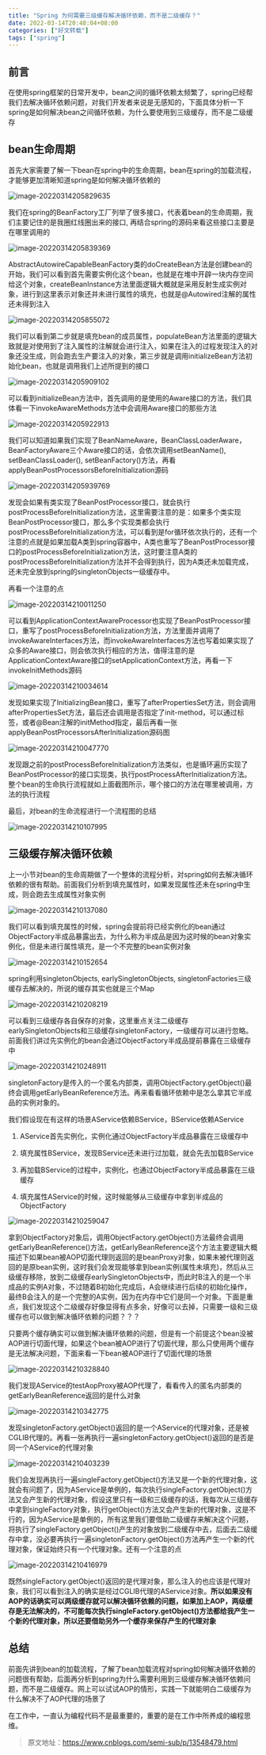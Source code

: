 ```yaml
---
title: "Spring 为何需要三级缓存解决循环依赖，而不是二级缓存？"
date: 2022-03-14T20:48:04+08:00
categories: ["好文转载"]
tags: ["spring"]
---
```


## **前言**

在使用spring框架的日常开发中，bean之间的循环依赖太频繁了，spring已经帮我们去解决循环依赖问题，对我们开发者来说是无感知的，下面具体分析一下spring是如何解决bean之间循环依赖，为什么要使用到三级缓存，而不是二级缓存

## **bean生命周期**

首先大家需要了解一下bean在spring中的生命周期，bean在spring的加载流程，才能够更加清晰知道spring是如何解决循环依赖的

![image-20220314205829635](https://tva1.sinaimg.cn/large/e6c9d24ely1h09pjmbyzmj21600oo7al.jpg)

我们在spring的BeanFactory工厂列举了很多接口，代表着bean的生命周期，我们主要记住的是我圈红线圈出来的接口, 再结合spring的源码来看这些接口主要是在哪里调用的

![image-20220314205839369](https://tva1.sinaimg.cn/large/e6c9d24ely1h09pjqtq2kj215s0kugqf.jpg)

AbstractAutowireCapableBeanFactory类的doCreateBean方法是创建bean的开始，我们可以看到首先需要实例化这个bean，也就是在堆中开辟一块内存空间给这个对象，createBeanInstance方法里面逻辑大概就是采用反射生成实例对象，进行到这里表示对象还并未进行属性的填充，也就是@Autowired注解的属性还未得到注入

![image-20220314205855072](https://tva1.sinaimg.cn/large/e6c9d24ely1h09pk0pzb8j215q0fmjvh.jpg)

我们可以看到第二步就是填充bean的成员属性，populateBean方法里面的逻辑大致就是对使用到了注入属性的注解就会进行注入，如果在注入的过程发现注入的对象还没生成，则会跑去生产要注入的对象，第三步就是调用initializeBean方法初始化bean，也就是调用我们上述所提到的接口

![image-20220314205909102](https://tva1.sinaimg.cn/large/e6c9d24ely1h09pk8zsnhj215w0gwtd2.jpg)

可以看到initializeBean方法中，首先调用的是使用的Aware接口的方法，我们具体看一下invokeAwareMethods方法中会调用Aware接口的那些方法

![image-20220314205922913](https://tva1.sinaimg.cn/large/e6c9d24ely1h09pkhxy88j215q0a6jtl.jpg)

我们可以知道如果我们实现了BeanNameAware，BeanClassLoaderAware，BeanFactoryAware三个Aware接口的话，会依次调用setBeanName(), setBeanClassLoader(), setBeanFactory()方法，再看applyBeanPostProcessorsBeforeInitialization源码

![image-20220314205939769](https://tva1.sinaimg.cn/large/e6c9d24ely1h09pksbe2jj215q08udh3.jpg)

发现会如果有类实现了BeanPostProcessor接口，就会执行postProcessBeforeInitialization方法，这里需要注意的是：如果多个类实现BeanPostProcessor接口，那么多个实现类都会执行postProcessBeforeInitialization方法，可以看到是for循环依次执行的，还有一个注意的点就是如果加载A类到spring容器中，A类也重写了BeanPostProcessor接口的postProcessBeforeInitialization方法，这时要注意A类的postProcessBeforeInitialization方法并不会得到执行，因为A类还未加载完成，还未完全放到spring的singletonObjects一级缓存中。

再看一个注意的点

![image-20220314210011250](https://tva1.sinaimg.cn/large/e6c9d24ely1h09plc57poj20uz0u0afd.jpg)

可以看到ApplicationContextAwareProcessor也实现了BeanPostProcessor接口，重写了postProcessBeforeInitialization方法，方法里面并调用了invokeAwareInterfaces方法，而invokeAwareInterfaces方法也写着如果实现了众多的Aware接口，则会依次执行相应的方法，值得注意的是ApplicationContextAware接口的setApplicationContext方法，再看一下invokeInitMethods源码

![image-20220314210034614](https://tva1.sinaimg.cn/large/e6c9d24ely1h09plqjqu4j21560jon12.jpg)

发现如果实现了InitializingBean接口，重写了afterPropertiesSet方法，则会调用afterPropertiesSet方法，最后还会调用是否指定了init-method，可以通过标签，或者@Bean注解的initMethod指定，最后再看一张applyBeanPostProcessorsAfterInitialization源码图

![image-20220314210047770](https://tva1.sinaimg.cn/large/e6c9d24ely1h09plypdo6j215c086dh3.jpg)

发现跟之前的postProcessBeforeInitialization方法类似，也是循环遍历实现了BeanPostProcessor的接口实现类，执行postProcessAfterInitialization方法。整个bean的生命执行流程就如上面截图所示，哪个接口的方法在哪里被调用，方法的执行流程

最后，对bean的生命流程进行一个流程图的总结

![image-20220314210107995](https://tva1.sinaimg.cn/large/e6c9d24ely1h09pmbm25aj20u00uxn0t.jpg)

## **三级缓存解决循环依赖**

上一小节对bean的生命周期做了一个整体的流程分析，对spring如何去解决循环依赖的很有帮助。前面我们分析到填充属性时，如果发现属性还未在spring中生成，则会跑去生成属性对象实例

![image-20220314210137080](https://tva1.sinaimg.cn/large/e6c9d24ely1h09pmtvj5rj215c0foq71.jpg)

我们可以看到填充属性的时候，spring会提前将已经实例化的bean通过ObjectFactory半成品暴露出去，为什么称为半成品是因为这时候的bean对象实例化，但是未进行属性填充，是一个不完整的bean实例对象

![image-20220314210152654](https://tva1.sinaimg.cn/large/e6c9d24ely1h09pn3qe7rj21540ck775.jpg)

spring利用singletonObjects, earlySingletonObjects, singletonFactories三级缓存去解决的，所说的缓存其实也就是三个Map

![image-20220314210208219](https://tva1.sinaimg.cn/large/e6c9d24ely1h09pnhjm2pj215g0fu0uv.jpg)

可以看到三级缓存各自保存的对象，这里重点关注二级缓存earlySingletonObjects和三级缓存singletonFactory，一级缓存可以进行忽略。前面我们讲过先实例化的bean会通过ObjectFactory半成品提前暴露在三级缓存中

![image-20220314210248911](https://tva1.sinaimg.cn/large/e6c9d24ely1h09po34qkij215k0a20us.jpg)



singletonFactory是传入的一个匿名内部类，调用ObjectFactory.getObject()最终会调用getEarlyBeanReference方法。再来看看循环依赖中是怎么拿其它半成品的实例对象的。

我们假设现在有这样的场景AService依赖BService，BService依赖AService

1. AService首先实例化，实例化通过ObjectFactory半成品暴露在三级缓存中

2. 填充属性BService，发现BService还未进行过加载，就会先去加载BService

3. 再加载BService的过程中，实例化，也通过ObjectFactory半成品暴露在三级缓存

4. 填充属性AService的时候，这时候能够从三级缓存中拿到半成品的ObjectFactory

![image-20220314210259047](https://tva1.sinaimg.cn/large/e6c9d24ely1h09po8zxi3j215c0g6q7v.jpg)

拿到ObjectFactory对象后，调用ObjectFactory.getObject()方法最终会调用getEarlyBeanReference()方法，getEarlyBeanReference这个方法主要逻辑大概描述下如果bean被AOP切面代理则返回的是beanProxy对象，如果未被代理则返回的是原bean实例，这时我们会发现能够拿到bean实例(属性未填充)，然后从三级缓存移除，放到二级缓存earlySingletonObjects中，而此时B注入的是一个半成品的实例A对象，不过随着B初始化完成后，A会继续进行后续的初始化操作，最终B会注入的是一个完整的A实例，因为在内存中它们是同一个对象。下面是重点，我们发现这个二级缓存好像显得有点多余，好像可以去掉，只需要一级和三级缓存也可以做到解决循环依赖的问题？？？

只要两个缓存确实可以做到解决循环依赖的问题，但是有一个前提这个bean没被AOP进行切面代理，如果这个bean被AOP进行了切面代理，那么只使用两个缓存是无法解决问题，下面来看一下bean被AOP进行了切面代理的场景

![image-20220314210328840](https://tva1.sinaimg.cn/large/e6c9d24ely1h09pos0tfej215k0i040y.jpg)

我们发现AService的testAopProxy被AOP代理了，看看传入的匿名内部类的getEarlyBeanReference返回的是什么对象

![image-20220314210342775](https://tva1.sinaimg.cn/large/e6c9d24ely1h09pozvp5jj215m0dwwh8.jpg)

发现singletonFactory.getObject()返回的是一个AService的代理对象，还是被CGLIB代理的。再看一张再执行一遍singletonFactory.getObject()返回的是否是同一个AService的代理对象

![image-20220314210403239](https://tva1.sinaimg.cn/large/e6c9d24ely1h09ppcqk9fj215g0eeacf.jpg)

我们会发现再执行一遍singleFactory.getObject()方法又是一个新的代理对象，这就会有问题了，因为AService是单例的，每次执行singleFactory.getObject()方法又会产生新的代理对象，假设这里只有一级和三级缓存的话，我每次从三级缓存中拿到singleFactory对象，执行getObject()方法又会产生新的代理对象，这是不行的，因为AService是单例的，所有这里我们要借助二级缓存来解决这个问题，将执行了singleFactory.getObject()产生的对象放到二级缓存中去，后面去二级缓存中拿，没必要再执行一遍singletonFactory.getObject()方法再产生一个新的代理对象，保证始终只有一个代理对象。还有一个注意的点

![image-20220314210416979](https://tva1.sinaimg.cn/large/e6c9d24ely1h09pplg403j215o0cgmyw.jpg)



既然singleFactory.getObject()返回的是代理对象，那么注入的也应该是代理对象，我们可以看到注入的确实是经过CGLIB代理的AService对象。**所以如果没有AOP的话确实可以两级缓存就可以解决循环依赖的问题，如果加上AOP，两级缓存是无法解决的，不可能每次执行singleFactory.getObject()方法都给我产生一个新的代理对象，所以还要借助另外一个缓存来保存产生的代理对象**

## **总结**

前面先讲到bean的加载流程，了解了bean加载流程对spring如何解决循环依赖的问题很有帮助，后面再分析到spring为什么需要利用到三级缓存解决循环依赖问题，而不是二级缓存。网上可以试试AOP的情形，实践一下就能明白二级缓存为什么解决不了AOP代理的场景了

在工作中，一直认为编程代码不是最重要的，重要的是在工作中所养成的编程思维。

> 原文地址：https://www.cnblogs.com/semi-sub/p/13548479.html